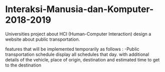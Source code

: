# Interaksi-Manusia-dan-Komputer-2018-2019

Universities project about HCI (Human-Computer Interaction) design a website about public transportation.

features that will be implemented temporarily as follows :
-Public transportation schedule
    display all schedules that day. 
    with additional details of the vehicle, place of origin, destination and estimated time to get to the destination
    
 
